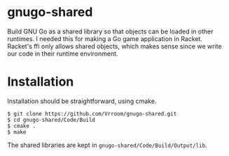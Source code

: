 # gnugo-shared

Build GNU Go as a shared library so that objects can be loaded in other runtimes. I needed this for making a Go game application in Racket. Racket's ffi only allows shared objects, which makes sense since we write our code in their runtime environment.

# Installation

Installation should be straightforward, using cmake. 

```
$ git clone https://github.com/Vrroom/gnugo-shared.git
$ cd gnugo-shared/Code/Build
$ cmake .
$ make 
```

The shared libraries are kept in `gnugo-shared/Code/Build/Output/lib`.
